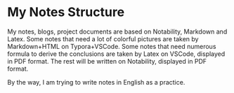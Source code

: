 # My Notes Structure

My notes, blogs, project documents are based on Notability, Markdown and Latex. 
Some notes that need a lot of colorful pictures are taken by Markdown+HTML on Typora+VSCode. 
Some notes that need numerous formula to derive the conclusions are taken by Latex on VSCode, displayed in PDF format. 
The rest will be written on Notability, displayed in PDF format. 

By the way, I am trying to write notes in English  as a practice.